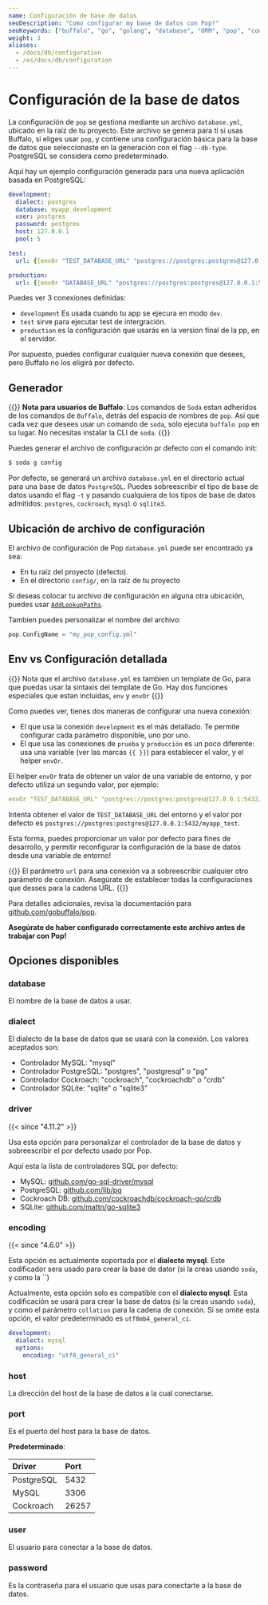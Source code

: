 ```yaml
---
name: Configuración de base de datos
seoDescription: "Como configurar my base de datos con Pop?"
seoKeywords: ["buffalo", "go", "golang", "database", "ORM", "pop", "configuration"]
weight: 3
aliases:
  - /docs/db/configuration
  - /es/docs/db/configuration
---
```


# Configuración de la base de datos

La configuración de `pop` se gestiona mediante un archivo `database.yml`, ubicado en la raíz de tu proyecto. Este archivo se genera para ti si usas Buffalo, si eliges usar `pop`, y contiene una configuración básica para la base de datos que seleccionaste en la generación con el flag `--db-type`. PostgreSQL se considera como predeterminado.

Aquí hay un ejemplo configuración generada para una nueva aplicación basada en PostgreSQL:

```yaml
development:
  dialect: postgres
  database: myapp_development
  user: postgres
  password: postgres
  host: 127.0.0.1
  pool: 5

test:
  url: {{envOr "TEST_DATABASE_URL" "postgres://postgres:postgres@127.0.0.1:5432/myapp_test"}}

production:
  url: {{envOr "DATABASE_URL" "postgres://postgres:postgres@127.0.0.1:5432/myapp_production"}}
```

Puedes ver 3 conexiones definidas:

* `development` Es usada cuando tu app se ejecura en modo `dev`.
* `test` sirve para ejecutar test de intergración.
* `production` es la configuración que usarás en la version final de la pp, en el servidor.

Por supuesto, puedes configurar cualquier nueva conexión que desees, pero Buffalo no los eligirá por defecto.

## Generador

{{<note>}}
**Nota para usuarios de Buffalo**: Los comandos de `Soda` estan adheridos de los comandos de `Buffalo`, detrás del espacio de nombres de `pop`. Asi que cada vez que desees usar un comando de `soda`, solo ejecuta `buffalo pop` en su lugar. No necesitas instalar la CLI de `soda`.
{{</note>}}

Puedes generar el archivo de configuración pr defecto con el comando init:

```bash
$ soda g config
```

Por defecto, se generará un archivo `database.yml` en el directorio actual para una base de datos `PostgreSQL`. Puedes sobreescribir el tipo de base de datos usando el flag `-t` y pasando cualquiera de los tipos de base de datos admitidos: `postgres`, `cockroach`, `mysql` o `sqlite3`.

## Ubicación de archivo de configuración

El archivo de configuración de Pop `database.yml` puede ser encontrado ya sea:
* En tu raíz del proyecto (defecto).
* En el directorio `config/`, en la raíz de tu proyecto

Si deseas colocar tu archivo de configuración en alguna otra ubicación, puedes usar [`AddLookupPaths`](https://godoc.org/github.com/gobuffalo/pop#AddLookupPaths).

Tambien puedes personalizar el nombre del archivo:

```go
pop.ConfigName = "my_pop_config.yml"
```

## Env vs Configuración detallada

{{<note>}}
Nota que el archivo `database.yml` es tambien un template de Go, para que puedas usar la sintaxis del template de Go. Hay dos funciones especiales que estan incluidas, `env` y `envOr`
{{</note>}}

Como puedes ver, tienes dos maneras de configurar una nueva conexión:
* El que usa la conexión `development` es el más detallado. Te permite configurar cada parámetro disponible, uno por uno.
* El que usa las conexiones de `prueba` y `producción` es un poco diferente: usa una variable (ver las marcas `{{ }}`) para establecer el valor, y el helper `envOr`.

El helper `envOr` trata de obtener un valor de una variable de entorno, y por defecto utiliza un segundo valor, por ejemplo:

```yaml
envOr "TEST_DATABASE_URL" "postgres://postgres:postgres@127.0.0.1:5432/myapp_test"
```

Intenta obtener el valor de `TEST_DATABASE_URL` del entorno y el valor por defecto es `postgres://postgres:postgres@127.0.0.1:5432/myapp_test`.

Esta forma, puedes proporcionar un valor por defecto para fines de desarrollo, y permitir reconfigurar la configuración de la base de datos desde una variable de entorno!

{{<warning>}}
El parámetro `url` para una conexión va a sobreescribir cualquier otro parámetro de conexión. Asegúrate de establecer todas la configuraciones que desses para la cadena URL.
{{</warning>}}

Para detalles adicionales, revisa la documentación para [github.com/gobuffalo/pop](https://github.com/gobuffalo/pop).

**Asegúrate de haber configurado correctamente este archivo antes de trabajar con Pop!**

## Opciones disponibles

### database

El nombre de la base de datos a usar.

### dialect


El dialecto de la base de datos que se usará con la conexión. Los valores aceptados son:
* Controlador MySQL: "mysql"
* Controlador PostgreSQL: "postgres", "postgresql" o "pg"
* Controlador Cockroach: "cockroach", "cockroachdb" o "crdb"
* Controlador SQLite: "sqlite" o "sqlite3"

### driver

{{< since "4.11.2" >}}

Usa esta opción para personalizar el controlador de la base de datos y sobreescribir el por defecto usado por Pop.

Aquí esta la lista de controladores SQL por defecto:
* MySQL: [github.com/go-sql-driver/mysql](https://github.com/go-sql-driver/mysql)
* PostgreSQL: [github.com/lib/pq](https://github.com/lib/pq)
* Cockroach DB: [github.com/cockroachdb/cockroach-go/crdb](https://github.com/cockroachdb/cockroach-go/tree/master/crdb)
* SQLite: [github.com/mattn/go-sqlite3](https://github.com/mattn/go-sqlite3)

### encoding

{{< since "4.6.0" >}}

Esta opción es actualmente soportada por el **dialecto mysql**. Este codificador sera usado para crear la base de dator (si la creas usando `soda`, y como la ``)

Actualmente, esta opción solo es compatible con el **dialecto mysql**. Esta codificación se usará para crear la base de datos (si la creas usando `soda`), y como el parámetro `collation` para la cadena de conexión. Si se omite esta opción, el valor predeterminado es `utf8mb4_general_ci`.


```yaml
development:
  dialect: mysql
  options:
    encoding: "utf8_general_ci"
```

### host

La dirección del host de la base de datos a la cual conectarse.

### port

Es el puerto del host para la base de datos.

**Predeterminado**:

| Driver     | Port    |
|:-----------|:--------|
| PostgreSQL | 5432    |
| MySQL      | 3306    |
| Cockroach  | 26257   |

### user

El usuario para conectar a la base de datos.

### password

Es la contraseña para el usuario que usas para conectarte a la base de datos.
